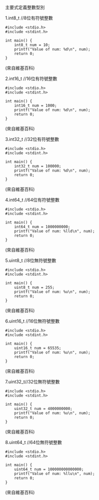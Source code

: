 主要式定義整數型別

1.int8_t    //8位有符號整數
```
#include <stdio.h>
#include <stdint.h>

int main() {
    int8_t num = 10;
    printf("Value of num: %d\n", num);
    return 0;
}

```
(來自維基百科)



2.int16_t    //16位有符號整數
```
#include <stdio.h>
#include <stdint.h>

int main() {
    int16_t num = 1000;
    printf("Value of num: %d\n", num);
    return 0;
}

```
(來自維基百科)



3.int32_t //32位有符號整數
```
#include <stdio.h>
#include <stdint.h>

int main() {
    int32_t num = 100000;
    printf("Value of num: %d\n", num);
    return 0;
}

```
(來自維基百科)



4.int64_t  //64位有符號整數
```
#include <stdio.h>
#include <stdint.h>

int main() {
    int64_t num = 1000000000;
    printf("Value of num: %lld\n", num);
    return 0;
}
```

(來自維基百科)



5.uint8_t   //8位無符號整數
```
#include <stdio.h>
#include <stdint.h>

int main() {
    uint8_t num = 255;
    printf("Value of num: %u\n", num);
    return 0;
}

```
(來自維基百科)



6.uint16_t   //16位無符號整數
```
#include <stdio.h>
#include <stdint.h>

int main() {
    uint16_t num = 65535;
    printf("Value of num: %u\n", num);
    return 0;
}

```
(來自維基百科)



7.uint32_t//32位無符號整數
```
#include <stdio.h>
#include <stdint.h>

int main() {
    uint32_t num = 4000000000;
    printf("Value of num: %u\n", num);
    return 0;
}

```
(來自維基百科)



8.uint64_t  //64位無符號整數
```
#include <stdio.h>
#include <stdint.h>

int main() {
    uint64_t num = 100000000000000;
    printf("Value of num: %llu\n", num);
    return 0;
}

```
(來自維基百科)